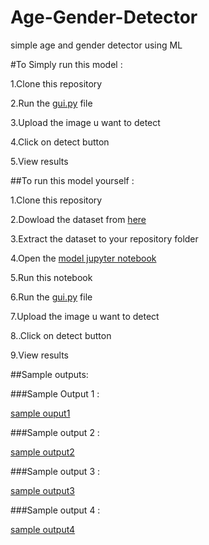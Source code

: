 # Age-Gender-Detector
simple age and gender detector using ML

#To Simply run this model :

1.Clone this repository

2.Run the [gui.py](https://github.com/Dhyaneshmohan/Age-Gender-Detector/blob/main/gui.py) file

3.Upload the image u want to detect

4.Click on detect button

5.View results


##To run this model yourself :

1.Clone this repository

2.Dowload the dataset from [here](https://www.kaggle.com/datasets/jangedoo/utkface-new)

3.Extract the dataset to your repository folder

4.Open the [model jupyter notebook](https://github.com/Dhyaneshmohan/Age-Gender-Detector/blob/main/model.ipynb)

5.Run this notebook

6.Run the [gui.py](https://github.com/Dhyaneshmohan/Age-Gender-Detector/blob/main/gui.py) file

7.Upload the image u want to detect

8..Click on detect button

9.View results

##Sample outputs:

###Sample Output 1 :

[sample ouput1](https://github.com/Dhyaneshmohan/Age-Gender-Detector/blob/main/OUTPUT.png)

###Sample output 2 :

[sample output2](https://github.com/Dhyaneshmohan/Age-Gender-Detector/blob/main/OUTPUT2.png)

###Sample output 3 :

[sample output3](https://github.com/Dhyaneshmohan/Age-Gender-Detector/blob/main/OUTPUT3.png)

###Sample output 4 :

[sample output4](https://github.com/Dhyaneshmohan/Age-Gender-Detector/blob/main/OUTPUT4.png)
